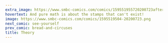 ```yaml
---
extra_image: https://www.smbc-comics.com/comics/159551955720200723after.png
hovertext: And pure math is about the stamps that can't exist!
image: https://www.smbc-comics.com/comics/1595519504-20200723.png
next_comic: see-yourself
prev_comic: bread-and-circuses
title: Theory
---
```


